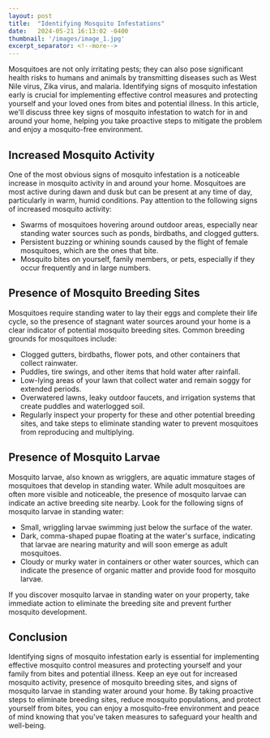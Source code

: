 ```yaml
---
layout: post
title:  "Identifying Mosquito Infestations"
date:   2024-05-21 16:13:02 -0400
thumbnail: '/images/image_1.jpg'
excerpt_separator: <!--more-->
---
```

Mosquitoes are not only irritating pests; they can also pose significant health risks to humans and animals by transmitting diseases such as West Nile virus, Zika virus, and malaria. <!--more-->Identifying signs of mosquito infestation early is crucial for implementing effective control measures and protecting yourself and your loved ones from bites and potential illness. In this article, we'll discuss three key signs of mosquito infestation to watch for in and around your home, helping you take proactive steps to mitigate the problem and enjoy a mosquito-free environment.

## Increased Mosquito Activity
One of the most obvious signs of mosquito infestation is a noticeable increase in mosquito activity in and around your home. Mosquitoes are most active during dawn and dusk but can be present at any time of day, particularly in warm, humid conditions. Pay attention to the following signs of increased mosquito activity:
* Swarms of mosquitoes hovering around outdoor areas, especially near standing water sources such as ponds, birdbaths, and clogged gutters.
* Persistent buzzing or whining sounds caused by the flight of female mosquitoes, which are the ones that bite.
* Mosquito bites on yourself, family members, or pets, especially if they occur frequently and in large numbers.

## Presence of Mosquito Breeding Sites
Mosquitoes require standing water to lay their eggs and complete their life cycle, so the presence of stagnant water sources around your home is a clear indicator of potential mosquito breeding sites. Common breeding grounds for mosquitoes include:
* Clogged gutters, birdbaths, flower pots, and other containers that collect rainwater.
* Puddles, tire swings, and other items that hold water after rainfall.
* Low-lying areas of your lawn that collect water and remain soggy for extended periods.
* Overwatered lawns, leaky outdoor faucets, and irrigation systems that create puddles and waterlogged soil.
* Regularly inspect your property for these and other potential breeding sites, and take steps to eliminate standing water to prevent mosquitoes from reproducing and multiplying.

## Presence of Mosquito Larvae
Mosquito larvae, also known as wrigglers, are aquatic immature stages of mosquitoes that develop in standing water. While adult mosquitoes are often more visible and noticeable, the presence of mosquito larvae can indicate an active breeding site nearby. Look for the following signs of mosquito larvae in standing water:
* Small, wriggling larvae swimming just below the surface of the water.
* Dark, comma-shaped pupae floating at the water's surface, indicating that larvae are nearing maturity and will soon emerge as adult mosquitoes.
* Cloudy or murky water in containers or other water sources, which can indicate the presence of organic matter and provide food for mosquito larvae.

If you discover mosquito larvae in standing water on your property, take immediate action to eliminate the breeding site and prevent further mosquito development.

## Conclusion
Identifying signs of mosquito infestation early is essential for implementing effective mosquito control measures and protecting yourself and your family from bites and potential illness. Keep an eye out for increased mosquito activity, presence of mosquito breeding sites, and signs of mosquito larvae in standing water around your home. By taking proactive steps to eliminate breeding sites, reduce mosquito populations, and protect yourself from bites, you can enjoy a mosquito-free environment and peace of mind knowing that you've taken measures to safeguard your health and well-being.

